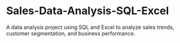 # Sales-Data-Analysis-SQL-Excel
A data analysis project using SQL and Excel to analyze sales trends, customer segmentation, and business performance.
